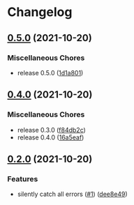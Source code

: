 # Changelog

## [0.5.0](https://www.github.com/Cafe137/ci-cd/compare/v0.4.0...v0.5.0) (2021-10-20)


### Miscellaneous Chores

* release 0.5.0 ([1d1a801](https://www.github.com/Cafe137/ci-cd/commit/1d1a801bf2564250e6e6069aab64c9b0bb3c3d2e))

## [0.4.0](https://www.github.com/Cafe137/ci-cd/compare/v0.2.0...v0.4.0) (2021-10-20)


### Miscellaneous Chores

* release 0.3.0 ([f84db2c](https://www.github.com/Cafe137/ci-cd/commit/f84db2ca3632089361abdc3c6356cbc73db6f695))
* release 0.4.0 ([16a5eaf](https://www.github.com/Cafe137/ci-cd/commit/16a5eaf7541adc3113fb65035c1697669a34434d))

## [0.2.0](https://www.github.com/Cafe137/ci-cd/compare/v0.1.9...v0.2.0) (2021-10-20)


### Features

* silently catch all errors ([#1](https://www.github.com/Cafe137/ci-cd/issues/1)) ([dee8e49](https://www.github.com/Cafe137/ci-cd/commit/dee8e49b9cc0f96d3c16ad908d76e5d68592403a))
